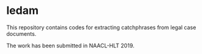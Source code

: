 # ledam

This repository contains codes for extracting catchphrases from legal case documents.

The work has been submitted in NAACL-HLT 2019.
